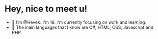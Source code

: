 # Hey, nice to meet u!

- 👋 I’m @Hevek. I'm 19. I'm currently focusing on work and learning.
- 🌱 The main languages that I know are C#, HTML, CSS, Javascript and PHP.

